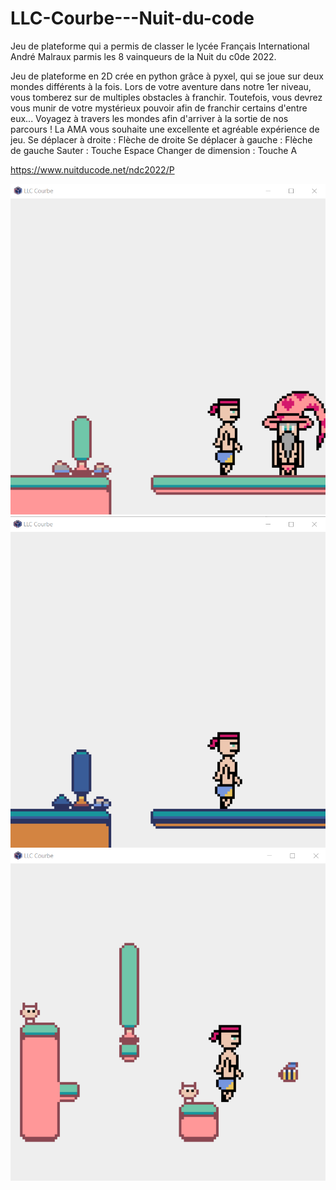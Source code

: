 # LLC-Courbe---Nuit-du-code
Jeu de plateforme qui a permis de classer le lycée Français International André Malraux parmis les 8 vainqueurs de la Nuit du c0de 2022.

Jeu de plateforme en 2D crée en python grâce à pyxel, qui se joue sur deux mondes différents à la fois. 
Lors de votre aventure dans notre 1er niveau, vous tomberez sur de multiples obstacles à franchir. Toutefois, vous devrez vous munir de votre mystérieux pouvoir afin de franchir certains d'entre eux... Voyagez à travers les mondes afin d'arriver à la sortie de nos parcours ! La AMA vous souhaite une excellente et agréable expérience de jeu.
Se déplacer à droite : Flèche de droite
Se déplacer à gauche : Flèche de gauche 
Sauter : Touche Espace
Changer de dimension : Touche A

https://www.nuitducode.net/ndc2022/P

![alt text](screen1.png)
![alt text](screen2.png)
![alt text](screen3.png)
